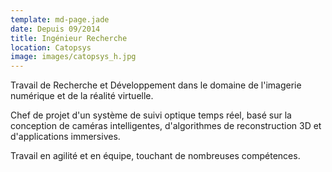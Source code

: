 ```yaml
---
template: md-page.jade
date: Depuis 09/2014
title: Ingénieur Recherche
location: Catopsys
image: images/catopsys_h.jpg
---
```

Travail de Recherche et Développement dans le domaine de l'imagerie numérique et de la réalité virtuelle.

Chef de projet d'un système de suivi optique temps réel, basé sur la conception de caméras intelligentes, d'algorithmes de reconstruction 3D et d'applications immersives.

Travail en agilité et en équipe, touchant de nombreuses compétences. 